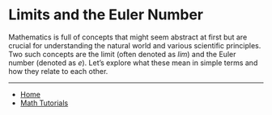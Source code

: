 # Limits and the Euler Number


Mathematics is full of concepts that might seem abstract at first but are crucial for 
understanding the natural world and various scientific principles. Two such concepts are the limit (often
denoted as *lim*) and the Euler number (denoted as _e_). Let’s explore what these mean in simple
terms and how they relate to each other.

---

- [Home](./../../../README.md)
- [Math Tutorials](./../../tutorials.md)